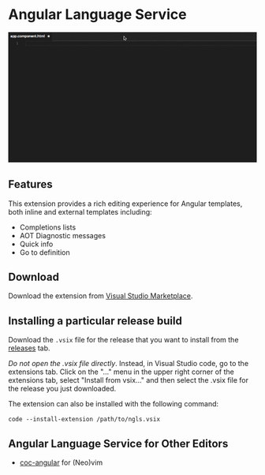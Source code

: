 # Angular Language Service

![demo](https://github.com/angular/vscode-ng-language-service/raw/master/demo.gif)

## Features

This extension provides a rich editing experience for Angular templates, both inline
and external templates including:

* Completions lists
* AOT Diagnostic messages
* Quick info
* Go to definition

## Download

Download the extension from [Visual Studio Marketplace](https://marketplace.visualstudio.com/items?itemName=Angular.ng-template).


## Installing a particular release build

Download the `.vsix` file for the release that you want to install from the [releases](https://github.com/angular/vscode-ng-language-service/releases) tab.

*Do not open the .vsix file directly*. Instead, in Visual Studio code, go to the extensions tab. Click on the "..." menu in the upper right corner of the extensions tab, select "Install from vsix..." and then select the .vsix file for the release you just downloaded.

The extension can also be installed with the following command:
```
code --install-extension /path/to/ngls.vsix
```

## Angular Language Service for Other Editors

- [coc-angular](https://github.com/iamcco/coc-angular) for (Neo)vim
